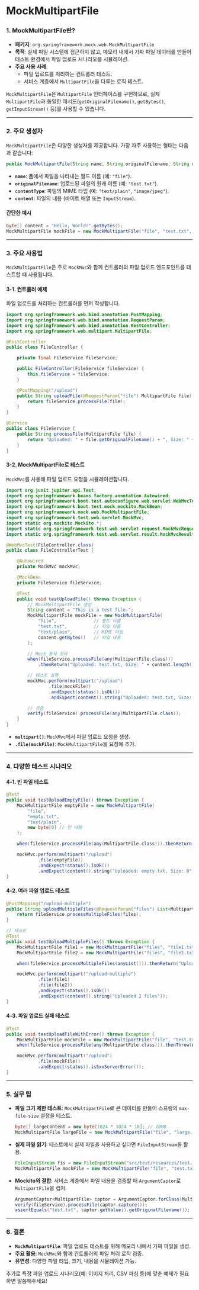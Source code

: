 # MockMultipartFile
### 1. **MockMultipartFile란?**
- **패키지**: `org.springframework.mock.web.MockMultipartFile`
- **목적**: 실제 파일 시스템에 접근하지 않고, 메모리 내에서 가짜 파일 데이터를 만들어 테스트 환경에서 파일 업로드 시나리오를 시뮬레이션.
- **주요 사용 사례**:
  - 파일 업로드를 처리하는 컨트롤러 테스트.
  - 서비스 계층에서 `MultipartFile`을 다루는 로직 테스트.

`MockMultipartFile`은 `MultipartFile` 인터페이스를 구현하므로, 실제 `MultipartFile`과 동일한 메서드(`getOriginalFilename()`, `getBytes()`, `getInputStream()` 등)를 사용할 수 있습니다.

---

### 2. **주요 생성자**
`MockMultipartFile`은 다양한 생성자를 제공합니다. 가장 자주 사용하는 형태는 다음과 같습니다:

```java
public MockMultipartFile(String name, String originalFilename, String contentType, byte[] content)
```
- **`name`**: 폼에서 파일을 나타내는 필드 이름 (예: `"file"`).
- **`originalFilename`**: 업로드된 파일의 원래 이름 (예: `"test.txt"`).
- **`contentType`**: 파일의 MIME 타입 (예: `"text/plain"`, `"image/jpeg"`).
- **`content`**: 파일의 내용 (바이트 배열 또는 `InputStream`).

#### **간단한 예시**
```java
byte[] content = "Hello, World!".getBytes();
MockMultipartFile mockFile = new MockMultipartFile("file", "test.txt", "text/plain", content);
```

---

### 3. **주요 사용법**
`MockMultipartFile`은 주로 `MockMvc`와 함께 컨트롤러의 파일 업로드 엔드포인트를 테스트할 때 사용됩니다.

#### **3-1. 컨트롤러 예제**
파일 업로드를 처리하는 컨트롤러를 먼저 작성합니다.
```java
import org.springframework.web.bind.annotation.PostMapping;
import org.springframework.web.bind.annotation.RequestParam;
import org.springframework.web.bind.annotation.RestController;
import org.springframework.web.multipart.MultipartFile;

@RestController
public class FileController {

    private final FileService fileService;

    public FileController(FileService fileService) {
        this.fileService = fileService;
    }

    @PostMapping("/upload")
    public String uploadFile(@RequestParam("file") MultipartFile file) {
        return fileService.processFile(file);
    }
}

@Service
public class FileService {
    public String processFile(MultipartFile file) {
        return "Uploaded: " + file.getOriginalFilename() + ", Size: " + file.getSize();
    }
}
```

#### **3-2. MockMultipartFile로 테스트**
`MockMvc`를 사용해 파일 업로드 요청을 시뮬레이션합니다.
```java
import org.junit.jupiter.api.Test;
import org.springframework.beans.factory.annotation.Autowired;
import org.springframework.boot.test.autoconfigure.web.servlet.WebMvcTest;
import org.springframework.boot.test.mock.mockito.MockBean;
import org.springframework.mock.web.MockMultipartFile;
import org.springframework.test.web.servlet.MockMvc;
import static org.mockito.Mockito.*;
import static org.springframework.test.web.servlet.request.MockMvcRequestBuilders.*;
import static org.springframework.test.web.servlet.result.MockMvcResultMatchers.*;

@WebMvcTest(FileController.class)
public class FileControllerTest {

    @Autowired
    private MockMvc mockMvc;

    @MockBean
    private FileService fileService;

    @Test
    public void testUploadFile() throws Exception {
        // MockMultipartFile 생성
        String content = "This is a test file.";
        MockMultipartFile mockFile = new MockMultipartFile(
            "file",              // 필드 이름
            "test.txt",          // 파일 이름
            "text/plain",        // MIME 타입
            content.getBytes()   // 파일 내용
        );

        // Mock 동작 정의
        when(fileService.processFile(any(MultipartFile.class)))
            .thenReturn("Uploaded: test.txt, Size: " + content.length());

        // 테스트 실행
        mockMvc.perform(multipart("/upload")
                .file(mockFile))
                .andExpect(status().isOk())
                .andExpect(content().string("Uploaded: test.txt, Size: " + content.length()));

        // 검증
        verify(fileService).processFile(any(MultipartFile.class));
    }
}
```
- **`multipart()`**: `MockMvc`에서 파일 업로드 요청을 생성.
- **`.file(mockFile)`**: `MockMultipartFile`을 요청에 추가.

---

### 4. **다양한 테스트 시나리오**
#### **4-1. 빈 파일 테스트**
```java
@Test
public void testUploadEmptyFile() throws Exception {
    MockMultipartFile emptyFile = new MockMultipartFile(
        "file",
        "empty.txt",
        "text/plain",
        new byte[0] // 빈 내용
    );

    when(fileService.processFile(any(MultipartFile.class))).thenReturn("Uploaded: empty.txt, Size: 0");

    mockMvc.perform(multipart("/upload")
            .file(emptyFile))
            .andExpect(status().isOk())
            .andExpect(content().string("Uploaded: empty.txt, Size: 0"));
}
```

#### **4-2. 여러 파일 업로드 테스트**
```java
@PostMapping("/upload-multiple")
public String uploadMultipleFiles(@RequestParam("files") List<MultipartFile> files) {
    return fileService.processMultipleFiles(files);
}

// 테스트
@Test
public void testUploadMultipleFiles() throws Exception {
    MockMultipartFile file1 = new MockMultipartFile("files", "file1.txt", "text/plain", "File 1".getBytes());
    MockMultipartFile file2 = new MockMultipartFile("files", "file2.txt", "text/plain", "File 2".getBytes());

    when(fileService.processMultipleFiles(anyList())).thenReturn("Uploaded 2 files");

    mockMvc.perform(multipart("/upload-multiple")
            .file(file1)
            .file(file2))
            .andExpect(status().isOk())
            .andExpect(content().string("Uploaded 2 files"));
}
```

#### **4-3. 파일 업로드 실패 테스트**
```java
@Test
public void testUploadFileWithError() throws Exception {
    MockMultipartFile mockFile = new MockMultipartFile("file", "test.txt", "text/plain", "Test".getBytes());
    when(fileService.processFile(any(MultipartFile.class))).thenThrow(new RuntimeException("Processing failed"));

    mockMvc.perform(multipart("/upload")
            .file(mockFile))
            .andExpect(status().is5xxServerError());
}
```

---

### 5. **실무 팁**
- **파일 크기 제한 테스트**: `MockMultipartFile`로 큰 데이터를 만들어 스프링의 `max-file-size` 설정을 테스트.
  ```java
  byte[] largeContent = new byte[1024 * 1024 * 10]; // 10MB
  MockMultipartFile largeFile = new MockMultipartFile("file", "large.txt", "text/plain", largeContent);
  ```
- **실제 파일 읽기**: 테스트에서 실제 파일을 사용하고 싶다면 `FileInputStream`을 활용.
  ```java
  FileInputStream fis = new FileInputStream("src/test/resources/test.txt");
  MockMultipartFile mockFile = new MockMultipartFile("file", "test.txt", "text/plain", fis);
  ```
- **Mockito와 결합**: 서비스 계층에서 파일 내용을 검증할 때 `ArgumentCaptor`로 `MultipartFile`을 캡처.
  ```java
  ArgumentCaptor<MultipartFile> captor = ArgumentCaptor.forClass(MultipartFile.class);
  verify(fileService).processFile(captor.capture());
  assertEquals("test.txt", captor.getValue().getOriginalFilename());
  ```

---

### 6. **결론**
- **`MockMultipartFile`**: 파일 업로드 테스트를 위해 메모리 내에서 가짜 파일을 생성.
- **주요 활용**: `MockMvc`와 함께 컨트롤러의 파일 처리 로직 검증.
- **유연성**: 다양한 파일 타입, 크기, 내용을 시뮬레이션 가능.

추가로 특정 파일 업로드 시나리오(예: 이미지 처리, CSV 파싱 등)에 맞춘 예제가 필요하면 말씀해주세요!